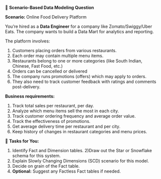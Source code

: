 📖 **Scenario-Based Data Modeling Question**

**Scenario:** Online Food Delivery Platform

You’re hired as a **Data Engineer** for a company like Zomato/Swiggy/Uber Eats.
The company wants to build a Data Mart for analytics and reporting.

The platform involves:

1) Customers placing orders from various restaurants.
2) Each order may contain multiple menu items.
3) Restaurants belong to one or more categories (like South Indian, Chinese, Fast Food, etc.)
4) Orders can be cancelled or delivered
5) The company runs promotions (offers) which may apply to orders.
6) They also need to track customer feedback with ratings and comments post-delivery.

**Business requirements:**

1) Track total sales per restaurant, per day.
2) Analyze which menu items sell the most in each city.
3) Track customer ordering frequency and average order value.
4) Track the effectiveness of promotions.
5) Get average delivery time per restaurant and per city.
6) Keep history of changes in restaurant categories and menu prices.

📌 **Tasks for You:**

1) Identify Fact and Dimension tables.
2)Draw out the Star or Snowflake schema for this system.
3) Explain Slowly Changing Dimensions (SCD) scenario for this model.
4) Decide on grain of the Fact table.
5) **Optional:** Suggest any Factless Fact tables if needed.
